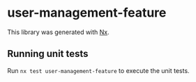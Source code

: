 # user-management-feature

This library was generated with [Nx](https://nx.dev).

## Running unit tests

Run `nx test user-management-feature` to execute the unit tests.
